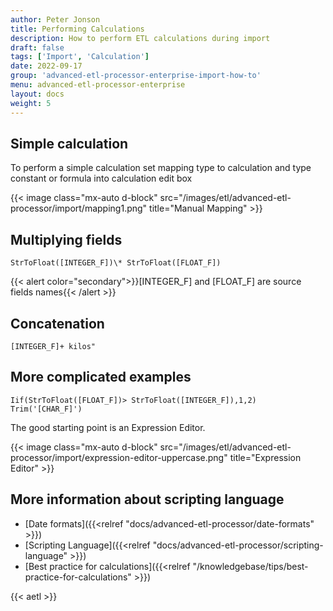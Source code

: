 ```yaml
---
author: Peter Jonson
title: Performing Calculations
description: How to perform ETL calculations during import
draft: false
tags: ['Import', 'Calculation']
date: 2022-09-17
group: 'advanced-etl-processor-enterprise-import-how-to'
menu: advanced-etl-processor-enterprise
layout: docs
weight: 5
---
```


## Simple calculation

To perform a simple calculation set mapping type to calculation and type constant or formula into calculation edit box

{{< image class="mx-auto d-block"  src="/images/etl/advanced-etl-processor/import/mapping1.png" title="Manual Mapping" >}}

## Multiplying fields

```
StrToFloat([INTEGER_F])\* StrToFloat([FLOAT_F])
```

{{< alert color="secondary">}}[INTEGER_F] and [FLOAT_F] are source fields names{{< /alert >}}

## Concatenation

```
[INTEGER_F]+ kilos"
```

## More complicated examples

```
Iif(StrToFloat([FLOAT_F])> StrToFloat([INTEGER_F]),1,2)
Trim('[CHAR_F]')
```

The good starting point is an Expression Editor.

{{< image class="mx-auto d-block"  src="/images/etl/advanced-etl-processor/import/expression-editor-uppercase.png" title="Expression Editor" >}}

## More information about scripting language

- [Date formats]({{<relref "docs/advanced-etl-processor/date-formats" >}})
- [Scripting Language]({{<relref "docs/advanced-etl-processor/scripting-language" >}})
- [Best practice for calculations]({{<relref "/knowledgebase/tips/best-practice-for-calculations" >}})

{{< aetl >}}
